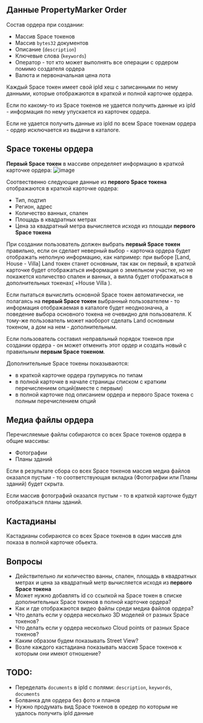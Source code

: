 ## Данные PropertyMarker Order

Состав ордера при создании:
- Массив Space токенов
- Массив `bytes32` документов 
- Описание (`description`)
- Ключевые слова (`keywords`)
- Оператор - тот кто может выполнять все операции с ордером помимо создателя ордера
- Валюта и первоначальная цена лота

Каждый Space токен имеет свой ipld хеш с записанными по нему данными, которые отображаются в краткой и полной карточке ордера.

Если по какому-то из Space токенов не удается получить данные из ipld - информация по нему упускается из карточек ордера.

Если не удается получить данные из ipld по всем Space токенам ордера - ордер исключается из выдачи в каталоге.

## Space токены ордера

**Первый Space токен** в массиве определяет информацию в краткой карточке ордера:
![image](https://user-images.githubusercontent.com/4842007/62417507-c2e67480-b651-11e9-86ae-2f3f10031ce1.png)

Соотвественно следующие данные из **первого Space токена** отображаются в краткой карточке ордера:
- Тип, подтип
- Регион, адрес
- Количество ванных, спален
- Площадь в квадратных метрах
- Цена за квадратный метра вычисляется исходя из площади **первого Space токена**

При создании пользователь должен выбрать **первый Space токен** правильно, если он сделает неверный выбор - карточка ордера
будет отображать неполную информацию, как например: при выборе [Land, House - Villa] Land токен станет основным, так как он первый,
в краткой карточке будет отображаться информация о земельном участке, но не покажется количество спален и ванных, 
а вилла будет отображаться в дополнительных токенах( +House Villa ).

Если пытаться вычислить основной Space токен автоматически, не полагаясь на **первый Space токен** выбранный пользователем - то
информация отображаемая в каталоге будет неоднозначна, а поведение выбора основного токена не очевидно для пользователя.
К тому-же пользователь может наоборот сделать Land основным токеном, а дом на нем - дополнительным.

Если пользователь составил неправльный порядок токенов при создании ордера - он может отменить этот ордер и создать 
новый с правильным **первым Space токеном**.

Дополнительные Space токены показываются:
- в краткой карточке ордера групируясь по типам
- в полной карточке в начале страницы списком с кратким перечислением опций(вместе с первым)
- в полной карточке под описанием ордера и первого Space токена с полным перечислением опций

## Медиа файлы ордера
Перечисляемые файлы собираются со всех Space токенов ордера в общие массивы:
- Фотографии
- Планы зданий

Если в результате сбора со всех Space токенов массив медиа файлов оказался пустым - то соответствующая вкладка 
(Фотографии или Планы зданий) будет скрыта.

Если массив фотографий оказался пустым - то в краткой карточке будут отображаться планы зданий.

## Кастадианы
Кастадианы собираются со всех Space токенов в один массив для показа в полной карточке обьекта.

## Вопросы
- Действительно ли количество ванны, спален, площадь в квадратных метрах и цена за квадратный метр вычисляется исходя из **первого Space токена**
- Может нужно добавлять id со ссылкой на Space токен в списке дополнительных Space токенов в полной карточке ордера?
- Как и где отображаются видео файлы среди медиа файлов ордера?
- Что делать если у ордера несколько 3D моделей от разных Space токенов?
- Что делать если у ордера несколько Cloud points от разных Space токенов?
- Каким образом будем показывать Street View?
- Возле каждого кастадиана показывать массив Space токенов к которым они имеют отношение?

## TODO:
- Переделать `documents` в ipld с полями: `description`, `keywords`, `documents`
- Болванка для ордера без фото и планов
- Нужно продумать вид Space токенов в оредер по которым не удалось получить ipld данные
